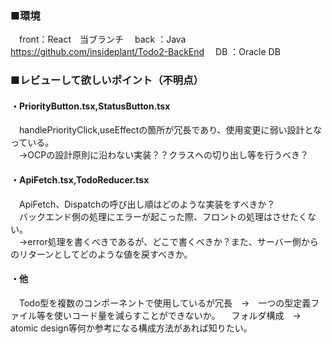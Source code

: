 ### ■環境
　front：React　当ブランチ
　back ：Java　https://github.com/insideplant/Todo2-BackEnd
　DB   ：Oracle DB

### ■レビューして欲しいポイント（不明点）

#### ・PriorityButton.tsx,StatusButton.tsx<br>
　handlePriorityClick,useEffectの箇所が冗長であり、使用変更に弱い設計となっている。<br>
　→OCPの設計原則に沿わない実装？？クラスへの切り出し等を行うべき？
  
#### ・ApiFetch.tsx,TodoReducer.tsx<br>
　ApiFetch、Dispatchの呼び出し順はどのような実装をすべきか？<br>
　バックエンド側の処理にエラーが起こった際、フロントの処理はさせたくない。<br>
　→error処理を書くべきであるが、どこで書くべきか？また、サーバー側からのリターンとしてどのような値を戻すべきか。
  
#### ・他<br>
　Todo型を複数のコンポーネントで使用しているが冗長　→　一つの型定義ファイル等を使いコード量を減らすことができないか。
　フォルダ構成　→　atomic design等何か参考になる構成方法があれば知りたい。

